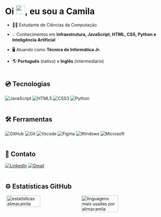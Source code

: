 <h1 align="left">Oi <img src="https://raw.githubusercontent.com/kaueMarques/kaueMarques/master/hi.gif" height="30px">, eu sou a Camila</h1>

- :woman_technologist: Estudante de Ciências da Computação

- :bulb: Conhecimentos em **Infraestrutura, JavaScript, HTML, CSS, Python e Inteligência Artificial**

- :desktop_computer: Atuando como **Técnica de Informática Jr.**

- :earth_americas: **Português** (nativo) e **Inglês** (intermediário)
<br><br>

## :cd: Tecnologias
![JavaScript](https://img.shields.io/badge/JavaScript-F7DF1E?style=for-the-badge&logo=javascript&logoColor=black)
![HTML5](https://img.shields.io/badge/HTML5-E34F26?style=for-the-badge&logo=html5&logoColor=white)
![CSS3](https://img.shields.io/badge/CSS3-1572B6?style=for-the-badge&logo=css3&logoColor=white)
![Python](https://img.shields.io/badge/Python-FFD43B?style=for-the-badge&logo=python&logoColor=blue)
<br><br>

## :hammer_and_wrench: Ferramentas
![GitHub](https://img.shields.io/badge/GitHub-100000?style=for-the-badge&logo=github&logoColor=white)
![Git](https://img.shields.io/badge/GIT-E44C30?style=for-the-badge&logo=git&logoColor=white)
![Vscode](https://img.shields.io/badge/Vscode-007ACC?style=for-the-badge&logo=visual-studio-code&logoColor=white)
![Figma](https://img.shields.io/badge/Figma-F24E1E?style=for-the-badge&logo=figma&logoColor=white)
![Windows](https://img.shields.io/badge/Windows-0078D6?style=for-the-badge&logo=windows&logoColor=white)
![Microsoft](https://img.shields.io/badge/Microsoft-666666?style=for-the-badge&logo=microsoft&logoColor=white)
<br><br>

## :iphone: Contato
[![LinkedIn](https://img.shields.io/badge/LinkedIn-0077B5?style=for-the-badge&logo=linkedin&logoColor=white)](https://www.linkedin.com/in/camilavieirafrancatti/)
[![Gmail](https://img.shields.io/badge/Gmail-D14836?style=for-the-badge&logo=gmail&logoColor=white)](mailto:contatocamilafrancatti@gmail.com)
<br><br>

## :gear: Estatísticas GitHub
<p style="display: flex; justify-content: space-around">
  <img width="47%" src="https://github-readme-stats.vercel.app/api?username=alimacamila&show_icons=true&theme=vision-friendly-dark" alt="estatísticas alimacamila"/>
  <img width="49%" src="https://github-readme-stats.vercel.app/api/top-langs/?username=alimacamila&layout=compact&theme=vision-friendly-dark" alt="linguagens mais usadas por alimacamila"/>
</p>
